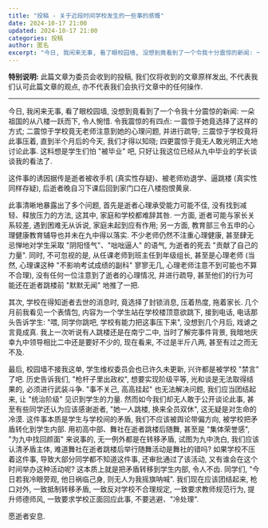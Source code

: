 ```yaml
---
title: "投稿 - 关于近段时间学校发生的一些事的感慨"
date: 2024-10-17 21:00
updated: 2024-10-17 21:00
categories: 投稿
author: 匿名
excerpt: "今日, 我闲来无事, 看了眼校园墙, 没想到竟看到了一个令我十分震惊的新闻: 一朵祖国的从八楼一跃而下, 令人惋惜..."
---
```


**特别说明:** 此篇文章为委员会收到的投稿, 我们仅将收到的文章原样发出, 不代表我们认可此篇文章的观点, 亦不代表我们会执行文章中的任何操作.

---

今日, 我闲来无事, 看了眼校园墙, 没想到竟看到了一个令我十分震惊的新闻: 一朵祖国的从八楼一跃而下, 令人惋惜. 令我震惊的有四点: 一震惊于她竟选择了这样的方式; 二震惊于学校竟无老师注意到她的心理问题, 并进行疏导; 三震惊于学校竟将此事压着, 直到半个月后的今天, 我们才得以知晓; 四更震惊于竟无人敢光明正大地讨论此事. 这料想是学生们怕 "被毕业" 吧, 只好让我这位已经从九中毕业的学长谈谈我的看法了.

这件事的诱因据传是逝者被收手机 (真实性存疑)、被老师劝退学、逼跳楼 (真实性同样存疑), 后逝者晚自习下课后回到家门口在八楼抱恨黄泉.

此事清晰地暴露出了多个问题, 首先是逝者心理承受能力可能不佳, 没有找到减轻、释放压力的方法, 这其中, 家庭和学校都难辞其咎. 一方面, 逝者可能与家长关系较差, 遇到困难无从诉说, 家庭未起到应有作用; 另一方面, 教育部三令五申的心理健康教育辅导也并未在九中得以落实. 不少老师仍然不注重心理健康, 甚至肆无忌惮地对学生采取 "阴阳怪气"、"咄咄逼人" 的语气, 为逝者的死去 "贡献了自己的力量". 同时, 不可忽视的是, 从任课老师到班主任到年级组长, 甚至是心理老师 (当然, 心理课这种 "不影响考试成绩的副科" 寥寥无几, 心理老师注意不到可能也不算不合理), 没有任何一位注意到了逝者的心理情况, 并进行疏导, 甚至他们的行为可能还在逝者跳楼前 "默默无闻" 地推了一把.

其次, 学校在得知逝者去世的消息时, 竟选择了封锁消息, 压着热度, 拖着家长. 几个月前我看见一个表情包, 内容为一个学生站在学校楼顶意欲跳下, 接到电话, 电话那头告诉学生: "喂, 同学你跳吧, 学校有能力把这事压下来", 没想到几个月后, 戏谑之言竟成真. 我上一次听说有人跳楼还是在南宁二中, 当时了解完事件背景, 我暗地庆幸九中领导相比二中还是要好不少的, 现在看来, 不过是半斤八两, 甚至有过之而无不及.

最后, 校园墙不接我这单, 学生维权委员会也已许久未更新, 兴许都是被学校 "禁言" 了吧. 历史告诉我们, "枪杆子里出政权", 想要实现阶级平等, 光和谈是无法取得结果的, 必须进行武装斗争. "事不关己, 高高挂起" 也无法解决问题, 我们应当团结起来, 让 "统治阶级" 见识到学生的力量. 然而如今我们却无人敢于公开谈论此事, 甚至有些同学还认为应该感谢逝者, "她一人跳楼, 换来全员双休", 这无疑是对生命的冷漠. 这件事本质是学生与学校间的矛盾, 我们不应该被舆论带偏方向, 被学校把矛盾转化到学生内部. 用初高中部、舞社在逝者跳楼后随舞, 甚至是 "集体荣誉感", "为九中找回颜面" 来说事的, 无一例外都是在转移矛盾, 试图为九中洗白, 我们应该认清矛盾主体, 难道舞社在逝者跳楼后举行随舞活动是舞社的错吗? 如果学校不压着这件事, 导致大部分同学都不知道这件事, 还审批通过了该活动, 又有谁会在这个时间举办这种活动呢? 这本质上就是把矛盾转移到学生内部, 令人不齿. 同学们, "今日若我冷眼旁观, 他日祸临己身, 则无人为我摇旗呐喊". 我们现在应该团结起来, 枪口对外, 一致抵制转移矛盾, 一致反对学校不合理规定, 一致要求教师规范行为, 提升师德师风, 一致要求学校正面回应此事, 不要逃避、"冷处理".

愿逝者安息.